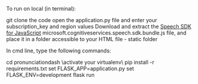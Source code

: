 To run on local (in terminal):
 
git clone the code
open the application.py file and enter your subscription_key and region values
Download and extract the [Speech SDK for JavaScript](https://aka.ms/csspeech/jsbrowserpackage)  microsoft.cognitiveservices.speech.sdk.bundle.js file, and place it in a folder accessible to your HTML file - static folder 

In cmd line, type the following commands:

cd pronunciationdash
\\activate your virtualenv\\
pip install -r requirements.txt
set FLASK_APP=application.py
set FLASK_ENV=development
flask run
